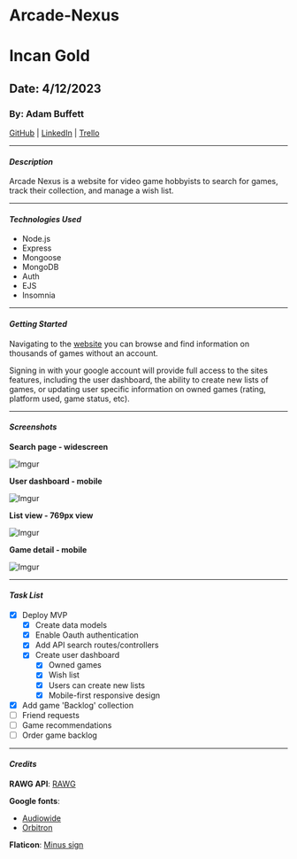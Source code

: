 # Arcade-Nexus

# Incan Gold

## Date: 4/12/2023

### By: Adam Buffett

[GitHub](https://github.com/Fizreal) | [LinkedIn](https://www.linkedin.com/in/adam-buffett/) | [Trello](https://trello.com/b/YT5i4RMD/arcade-nexus)

---

#### **_Description_**

Arcade Nexus is a website for video game hobbyists to search for games, track their collection, and manage a wish list.

---

#### **_Technologies Used_**

- Node.js
- Express
- Mongoose
- MongoDB
- Auth
- EJS
- Insomnia

---

#### **_Getting Started_**

Navigating to the [website]() you can browse and find information on thousands of games without an account. 

Signing in with your google account will provide full access to the sites features, including the user dashboard, the ability to create new lists of games, or updating user specific information on owned games (rating, platform used, game status, etc).

---

#### **_Screenshots_**

**Search page - widescreen**

![Imgur](https://i.imgur.com/evORLZj.jpg)

**User dashboard - mobile**

![Imgur](https://i.imgur.com/p7Fg4t7.png)

**List view - 769px view**

![Imgur](https://i.imgur.com/9vfalv5.png)

**Game detail - mobile**

![Imgur](https://i.imgur.com/Hb015RF.png)

---

#### **_Task List_**

- [x] Deploy MVP
  - [x] Create data models
  - [x] Enable Oauth authentication
  - [x] Add API search routes/controllers
  - [x] Create user dashboard
    - [x] Owned games
    - [x] Wish list
    - [x] Users can create new lists
    - [x] Mobile-first responsive design
- [x] Add game 'Backlog' collection
- [ ] Friend requests
- [ ] Game recommendations
- [ ] Order game backlog

---

#### **_Credits_**

**RAWG API**: [RAWG](https://rawg.io/)

**Google fonts**: 
- [Audiowide](https://fonts.google.com/specimen/Audiowide?query=audiow)
- [Orbitron](https://fonts.google.com/specimen/Orbitron?query=orbi)

**Flaticon**: [Minus sign](https://www.flaticon.com/free-icons/minus)